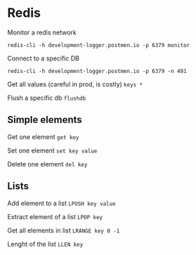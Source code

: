 # Redis

Monitor a redis network
```
redis-cli -h development-logger.postmen.io -p 6379 monitor
```

Connect to a specific DB
```
redis-cli -h development-logger.postmen.io -p 6379 -n 401
```

Get all values (careful in prod, is costly) ``` keys * ```

Flush a specific db ``` flushdb ```


## Simple elements

Get one element ``` get key ```

Set one element ``` set key value ```

Delete one element ``` del key ```

## Lists

Add element to a list ``` LPUSH key value ```

Extract element of a list ``` LPOP key ```

Get all elements in list ``` LRANGE key 0 -1 ```

Lenght of the list ``` LLEN key ```

